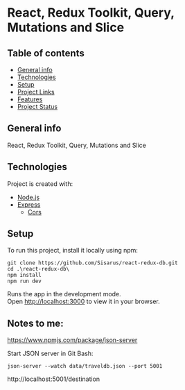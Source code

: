 # React, Redux Toolkit, Query, Mutations and Slice


## Table of contents
* [General info](#general-info)
* [Technologies](#technologies)
* [Setup](#setup)
* [Project Links](#project-links)
* [Features](#features)
* [Project Status](#project-status)

## General info
React, Redux Toolkit, Query, Mutations and Slice

## Technologies
Project is created with:
* [Node.js](https://nodejs.org/en)
* [Express](https://expressjs.com/)
     - [Cors](https://expressjs.com/en/resources/middleware/cors.html)

## Setup
To run this project, install it locally using npm:
```
git clone https://github.com/Sisarus/react-redux-db.git
cd .\react-redux-db\
npm install
npm run dev
```

Runs the app in the development mode.\
Open [http://localhost:3000](http://localhost:3000) to view it in your browser.

## Notes to me:

https://www.npmjs.com/package/json-server

Start JSON server in Git Bash:

```
json-server --watch data/traveldb.json --port 5001
```

http://localhost:5001/destination
